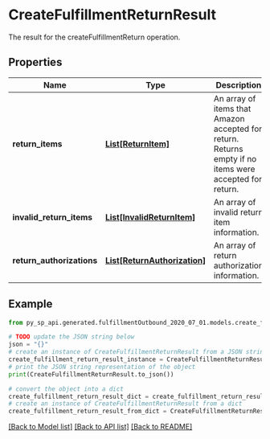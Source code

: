 # CreateFulfillmentReturnResult

The result for the createFulfillmentReturn operation.

## Properties

Name | Type | Description | Notes
------------ | ------------- | ------------- | -------------
**return_items** | [**List[ReturnItem]**](ReturnItem.md) | An array of items that Amazon accepted for return. Returns empty if no items were accepted for return. | [optional] 
**invalid_return_items** | [**List[InvalidReturnItem]**](InvalidReturnItem.md) | An array of invalid return item information. | [optional] 
**return_authorizations** | [**List[ReturnAuthorization]**](ReturnAuthorization.md) | An array of return authorization information. | [optional] 

## Example

```python
from py_sp_api.generated.fulfillmentOutbound_2020_07_01.models.create_fulfillment_return_result import CreateFulfillmentReturnResult

# TODO update the JSON string below
json = "{}"
# create an instance of CreateFulfillmentReturnResult from a JSON string
create_fulfillment_return_result_instance = CreateFulfillmentReturnResult.from_json(json)
# print the JSON string representation of the object
print(CreateFulfillmentReturnResult.to_json())

# convert the object into a dict
create_fulfillment_return_result_dict = create_fulfillment_return_result_instance.to_dict()
# create an instance of CreateFulfillmentReturnResult from a dict
create_fulfillment_return_result_from_dict = CreateFulfillmentReturnResult.from_dict(create_fulfillment_return_result_dict)
```
[[Back to Model list]](../README.md#documentation-for-models) [[Back to API list]](../README.md#documentation-for-api-endpoints) [[Back to README]](../README.md)


